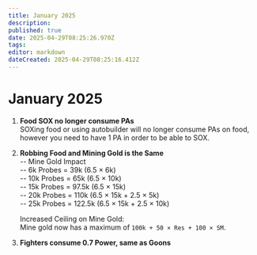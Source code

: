 ```yaml
---
title: January 2025
description: 
published: true
date: 2025-04-29T08:25:26.970Z
tags: 
editor: markdown
dateCreated: 2025-04-29T08:25:16.412Z
---
```


# January 2025

1. **Food SOX no longer consume PAs**  
   SOXing food or using autobuilder will no longer consume PAs on food, however you need to have 1 PA in order to be able to SOX.

2. **Robbing Food and Mining Gold is the Same**  
   -- Mine Gold Impact  
   -- 6k Probes = 39k (6.5 × 6k)  
   -- 10k Probes = 65k (6.5 × 10k)  
   -- 15k Probes = 97.5k (6.5 × 15k)  
   -- 20k Probes = 110k (6.5 × 15k + 2.5 × 5k)  
   -- 25k Probes = 122.5k (6.5 × 15k + 2.5 × 10k)

   Increased Ceiling on Mine Gold:  
   Mine gold now has a maximum of `100k + 50 × Res + 100 × SM`.

3. **Fighters consume 0.7 Power, same as Goons**
